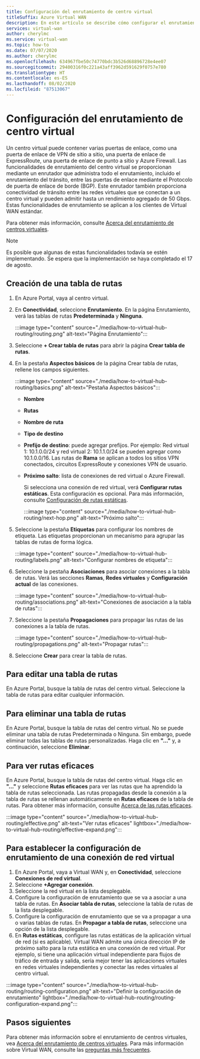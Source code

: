 ```yaml
---
title: Configuración del enrutamiento de centro virtual
titleSuffix: Azure Virtual WAN
description: En este artículo se describe cómo configurar el enrutamiento de centro virtual
services: virtual-wan
author: cherylmc
ms.service: virtual-wan
ms.topic: how-to
ms.date: 07/07/2020
ms.author: cherylmc
ms.openlocfilehash: 634967fbe50c74770bdc3b526d68896728e4ee07
ms.sourcegitcommit: 29400316f0c221a43aff3962d591629f0757e780
ms.translationtype: HT
ms.contentlocale: es-ES
ms.lasthandoff: 08/02/2020
ms.locfileid: "87513067"
---
```

# <a name="how-to-configure-virtual-hub-routing"></a>Configuración del enrutamiento de centro virtual

Un centro virtual puede contener varias puertas de enlace, como una puerta de enlace de VPN de sitio a sitio, una puerta de enlace de ExpressRoute, una puerta de enlace de punto a sitio y Azure Firewall. Las funcionalidades de enrutamiento del centro virtual se proporcionan mediante un enrutador que administra todo el enrutamiento, incluido el enrutamiento del tránsito, entre las puertas de enlace mediante el Protocolo de puerta de enlace de borde (BGP). Este enrutador también proporciona conectividad de tránsito entre las redes virtuales que se conectan a un centro virtual y pueden admitir hasta un rendimiento agregado de 50 Gbps. Estas funcionalidades de enrutamiento se aplican a los clientes de Virtual WAN estándar.

Para obtener más información, consulte [Acerca del enrutamiento de centros virtuales](about-virtual-hub-routing.md).

> [!NOTE]
> Es posible que algunas de estas funcionalidades todavía se estén implementando. Se espera que la implementación se haya completado el 17 de agosto.
>

## <a name="create-a-route-table"></a><a name="create-table"></a>Creación de una tabla de rutas

1. En Azure Portal, vaya al centro virtual.
2. En **Conectividad**, seleccione **Enrutamiento**. En la página Enrutamiento, verá las tablas de rutas **Predeterminada** y **Ninguna**.

   :::image type="content" source="./media/how-to-virtual-hub-routing/routing.png" alt-text="Página Enrutamiento":::
3. Seleccione **+ Crear tabla de rutas** para abrir la página **Crear tabla de rutas**.
4. En la pestaña **Aspectos básicos** de la página Crear tabla de rutas, rellene los campos siguientes.

   :::image type="content" source="./media/how-to-virtual-hub-routing/basics.png" alt-text="Pestaña Aspectos básicos":::

   * **Nombre**
   * **Rutas**
   * **Nombre de ruta**
   * **Tipo de destino**
   * **Prefijo de destino**: puede agregar prefijos. Por ejemplo: Red virtual 1: 10.1.0.0/24 y red virtual 2: 10.1.1.0/24 se pueden agregar como 10.1.0.0/16. Las rutas de **Rama** se aplican a todos los sitios VPN conectados, circuitos ExpressRoute y conexiones VPN de usuario.
   * **Próximo salto**: lista de conexiones de red virtual o Azure Firewall.

     Si selecciona una conexión de red virtual, verá **Configurar rutas estáticas**. Esta configuración es opcional. Para más información, consulte [Configuración de rutas estáticas](about-virtual-hub-routing.md#static).

      :::image type="content" source="./media/how-to-virtual-hub-routing/next-hop.png" alt-text="Próximo salto":::

5. Seleccione la pestaña **Etiquetas** para configurar los nombres de etiqueta. Las etiquetas proporcionan un mecanismo para agrupar las tablas de rutas de forma lógica.

    :::image type="content" source="./media/how-to-virtual-hub-routing/labels.png" alt-text="Configurar nombres de etiqueta":::

6. Seleccione la pestaña **Asociaciones** para asociar conexiones a la tabla de rutas.
Verá las secciones **Ramas**, **Redes virtuales** y **Configuración actual** de las conexiones.

    :::image type="content" source="./media/how-to-virtual-hub-routing/associations.png" alt-text="Conexiones de asociación a la tabla de rutas":::

7. Seleccione la pestaña **Propagaciones** para propagar las rutas de las conexiones a la tabla de rutas.

    :::image type="content" source="./media/how-to-virtual-hub-routing/propagations.png" alt-text="Propagar rutas":::

8. Seleccione **Crear** para crear la tabla de rutas.

## <a name="to-edit-a-route-table"></a><a name="edit-table"></a>Para editar una tabla de rutas

En Azure Portal, busque la tabla de rutas del centro virtual. Seleccione la tabla de rutas para editar cualquier información.

## <a name="to-delete-a-route-table"></a><a name="delete-table"></a>Para eliminar una tabla de rutas

En Azure Portal, busque la tabla de rutas del centro virtual. No se puede eliminar una tabla de rutas Predeterminada o Ninguna. Sin embargo, puede eliminar todas las tablas de rutas personalizadas. Haga clic en **"..."** y, a continuación, seleccione **Eliminar**.

## <a name="to-view-effective-routes"></a><a name="view-routes"></a>Para ver rutas eficaces

En Azure Portal, busque la tabla de rutas del centro virtual. Haga clic en **"..."** y seleccione **Rutas eficaces** para ver las rutas que ha aprendido la tabla de rutas seleccionada. Las rutas propagadas desde la conexión a la tabla de rutas se rellenan automáticamente en **Rutas eficaces** de la tabla de rutas. Para obtener más información, consulte [Acerca de las rutas eficaces](effective-routes-virtual-hub.md).

:::image type="content" source="./media/how-to-virtual-hub-routing/effective.png" alt-text="Ver rutas eficaces" lightbox="./media/how-to-virtual-hub-routing/effective-expand.png":::

## <a name="to-set-up-routing-configuration-for-a-virtual-network-connection"></a><a name="routing-configuration"></a>Para establecer la configuración de enrutamiento de una conexión de red virtual

1. En Azure Portal, vaya a Virtual WAN y, en **Conectividad**, seleccione **Conexiones de red virtual**.
1. Seleccione **+Agregar conexión**.
1. Seleccione la red virtual en la lista desplegable.
1. Configure la configuración de enrutamiento que se va a asociar a una tabla de rutas. En **Asociar tabla de rutas**, seleccione la tabla de rutas de la lista desplegable.
1. Configure la configuración de enrutamiento que se va a propagar a una o varias tablas de rutas. En **Propagar a tabla de rutas**, seleccione una opción de la lista desplegable.
1. En **Rutas estáticas**, configure las rutas estáticas de la aplicación virtual de red (si es aplicable). Virtual WAN admite una única dirección IP de próximo salto para la ruta estática en una conexión de red virtual. Por ejemplo, si tiene una aplicación virtual independiente para flujos de tráfico de entrada y salida, sería mejor tener las aplicaciones virtuales en redes virtuales independientes y conectar las redes virtuales al centro virtual.


:::image type="content" source="./media/how-to-virtual-hub-routing/routing-configuration.png" alt-text="Definir la configuración de enrutamiento" lightbox="./media/how-to-virtual-hub-routing/routing-configuration-expand.png":::

## <a name="next-steps"></a>Pasos siguientes

Para obtener más información sobre el enrutamiento de centros virtuales, vea [Acerca del enrutamiento de centros virtuales](about-virtual-hub-routing.md).
Para más información sobre Virtual WAN, consulte las [preguntas más frecuentes](virtual-wan-faq.md).
